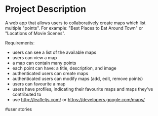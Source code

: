 # Project Description
A web app that allows users to collaboratively create maps which list multiple "points".
For example: "Best Places to Eat Around Town" or "Locations of Movie Scenes".

Requirements:
- users can see a list of the available maps
- users can view a map
- a map can contain many points
- each point can have: a title, description, and image
- authenticated users can create maps
- authenticated users can modify maps (add, edit, remove points)
- users can favourite a map
- users have profiles, indicating their favourite maps and maps they've contributed to
- use http://leafletjs.com/ or https://developers.google.com/maps/


#user stories

#
